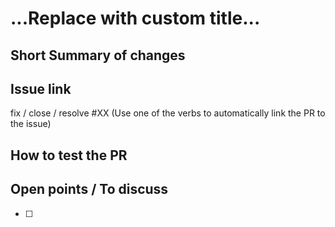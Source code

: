 # ...Replace with custom title...

## Short Summary of changes


## Issue link
fix / close / resolve #XX  (Use one of the verbs to automatically link the PR to the issue)

## How to test the PR


## Open points / To discuss
- [ ] <to discuss>